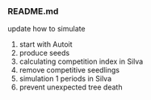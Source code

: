 ### README.md


	
update how to simulate 

1. start with Autoit
2. produce seeds
3. calculating competition index in Silva
4. remove competitive seedlings
5. simulation 1 periods in Silva
6. prevent unexpected tree death
